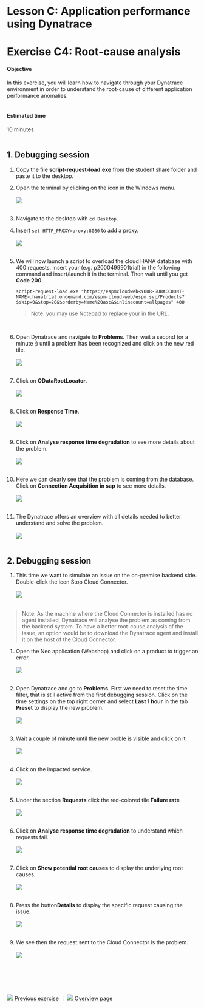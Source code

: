 # Lesson C: Application performance using Dynatrace
# Exercise C4: Root-cause analysis

#### Objective
In this exercise, you will learn how to navigate through your Dynatrace environment in order to understand the root-cause of different application performance anomalies.<br /><br />

#### Estimated time
10 minutes
<br />
<br />

## 1. Debugging session
1. Copy the file **script-request-load.exe** from the student share folder and paste it to the desktop.

1. Open the terminal by clicking on the icon in the Windows menu.<br /><br />
  ![](../../images/c4-terminal-01.png)<br /><br />

1. Navigate to the desktop with `cd Desktop`.

1. Insert `set HTTP_PROXY=proxy:8080` to add a proxy.
<br /><br />
  ![](../../images/c4-terminal-02.png)<br /><br />

1. We will now launch a script to overload the cloud HANA database with 400 requests. Insert your <P-SUBACCOUNT-NAME> (e.g. p2000499901trial) in the following command and insert/launch it in the terminal. Then wait until you get **Code 200**.<br/>

    ```
    script-request-load.exe "https://espmcloudweb<YOUR-SUBACCOUNT-NAME>.hanatrial.ondemand.com/espm-cloud-web/espm.svc/Products?$skip=0&$top=20&$orderby=Name%20asc&$inlinecount=allpages" 400
    ```

    > Note: you may use Notepad to replace your <P-USER> in the URL.
    <br />

1. Open Dynatrace and navigate to **Problems**. Then wait a second (or a minute ;) until a problem has been recognized and click on the new red tile.<br /><br />
  ![](../../images/c4-debug01-01.png)<br /><br />

1. Click on **ODataRootLocator**.<br /><br />
  ![](../../images/c4-debug01-02.png)<br /><br />

1. Click on **Response Time**.<br /><br />
  ![](../../images/c4-debug01-03.png)<br /><br />

1. Click on **Analyse response time degradation** to see more details about the problem.<br /><br />
  ![](../../images/c4-debug01-04.png)<br /><br />

1. Here we can clearly see that the problem is coming from the database. Click on **Connection Acquisition in sap** to see more details.<br /><br />
    ![](../../images/c4-debug01-05.png)<br /><br />

1. The Dynatrace offers an overview with all details needed to better understand and solve the problem.<br /><br />
  ![](../../images/c4-debug01-06.png)<br /><br />


## 2. Debugging session
1. This time we want to simulate an issue on the on-premise backend side. Double-click the icon Stop Cloud Connector.<br /><br />
  ![](../../images/c4-scc-stop.png)<br /><br />

  > Note: As the machine where the Cloud Connector is installed has no agent installed, Dynatrace will analyse the problem as coming from the backend system. To have a better root-cause analysis of the issue, an option would be to download the Dynatrace agent and install it on the host of the Cloud Connector.

1. Open the Neo application (Webshop) and click on a product to trigger an error.<br /><br />
  ![](../../images/c4-scc-stop-app-error.png)<br /><br />

1. Open Dynatrace and go to **Problems**. First we need to reset the time filter, that is still active from the first debugging session. Click on the time settings on the top right corner and select **Last 1 hour** in the tab **Preset** to display the new problem.<br /><br />
  ![](../../images/c4-debug02-01.png)<br /><br />

1. Wait a couple of minute until the new proble is visible and click on it<br /><br />
    ![](../../images/c4-debug02-02.png)<br /><br />

1. Click on the impacted service.<br /><br />
  ![](../../images/c4-debug02-03.png)<br /><br />

1. Under the section **Requests** click the red-colored tile **Failure rate**<br /><br />
  ![](../../images/c4-debug02-04.png)<br /><br />

1. Click on **Analyse response time degradation** to understand which requests fail.<br /><br />
  ![](../../images/c4-debug02-05.png)<br /><br />

1. Click on **Show potential root causes** to display the underlying root causes.<br /><br />
  ![](../../images/c4-debug02-06.png)<br /><br />

1. Press the button**Details** to display the specific request causing the issue.<br /><br />
  ![](../../images/c4-debug02-07.png)<br /><br />

1. We see then the request sent to the Cloud Connector is the problem.<br /><br />
  ![](../../images/c4-debug02-08.png)<br /><br />

  <br /><br /><br />



[![](../../images/nav-previous.png) Previous exercise](../C3/README.md) ｜ [![](../../images/nav-home.png) Overview page](../../README.md)
